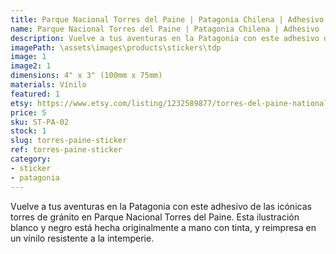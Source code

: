 ```yaml
---
title: Parque Nacional Torres del Paine | Patagonia Chilena | Adhesivo
name: Parque Nacional Torres del Paine | Patagonia Chilena | Adhesivo
description: Vuelve a tus aventuras en la Patagonia con este adhesivo de las icónicas torres de gránito en Parque Nacional Torres del Paine. Esta ilustración blanco y negro está hecha originalmente a mano con tinta, y reimpresa en un vínilo resistente a la intemperie.
imagePath: \assets\images\products\stickers\tdp
image: 1
image2: 1
dimensions: 4" x 3" (100mm x 75mm)
materials: Vínilo
featured: 1
etsy: https://www.etsy.com/listing/1232589877/torres-del-paine-national-park-chilean
price: 5
sku: ST-PA-02
stock: 1
slug: torres-paine-sticker
ref: torres-paine-sticker
category:
- sticker
- patagonia
---
```

Vuelve a tus aventuras en la Patagonia con este adhesivo de las icónicas torres de gránito en Parque Nacional Torres del Paine. Esta ilustración blanco y negro está hecha originalmente a mano con tinta, y reimpresa en un vínilo resistente a la intemperie.
